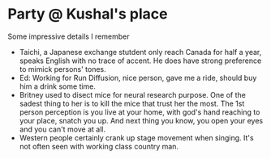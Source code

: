 # Party @ Kushal's place
Some impressive details I remember
* Taichi, a Japanese exchange stutdent only reach Canada for half a year, speaks English with no trace of accent. He does have strong preference to mimick persons' tones.
* Ed: Working for Run Diffusion, nice person, gave me a ride, should buy him a drink some time.
* Britney used to disect mice for neural research purpose. One of the sadest thing to her is to kill the mice that trust her the most. The 1st person perception is you live at your home, with god's hand reaching to your place, snatch you up. And next thing you know, you open your eyes and you can't move at all.
* Western people certainly crank up stage movement when singing. It's not often seen with working class country man.
